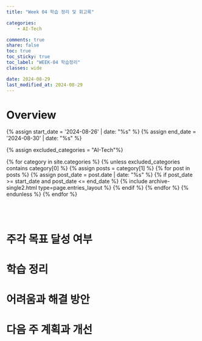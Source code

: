 ```yaml
---
title: "Week 04 학습 정리 및 회고록"

categories:
    - AI-Tech

comments: true
share: false
toc: true
toc_sticky: true
toc_label: "WEEK-04 학습정리"
classes: wide

date: 2024-08-29
last_modified_at: 2024-08-29
---
```


# Overview

{% assign start_date = '2024-08-26' | date: "%s" %}
{% assign end_date = '2024-08-30' | date: "%s" %}

{% assign excluded_categories = "AI-Tech"%}

{% for category in site.categories %}
  {% unless excluded_categories contains category[0] %}
    {% assign posts = category[1] %}
    {% for post in posts %}
      {% assign post_date = post.date | date: "%s" %}
      {% if post_date >= start_date and post_date <= end_date %}
        {% include archive-single2.html type=page.entries_layout %}
      {% endif %}
    {% endfor %}
  {% endunless %}
{% endfor %}

<br>
<br>

# 주각 목표 달성 여부

# 학습 정리

# 어려움과 해결 방안

# 다음 주 계획과 개선